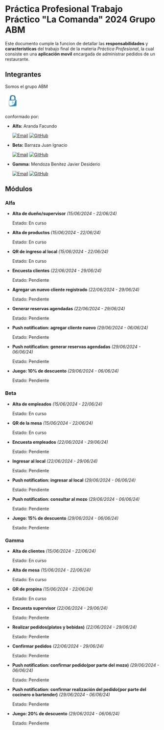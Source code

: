 # Práctica Profesional Trabajo Práctico "La Comanda" 2024 Grupo ABM

Este documento cumple la funcion de detallar las **responsabilidades** y **caracteristicas** del trabajo final de la materia _Práctica Profesional_, la cual consiste en una **aplicación movil** encargada de administrar pedidos de un restaurante. 

## Integrantes
Somos el grupo ABM 

<img src="src/assets/img/splashanimated.png" width="50px"> 

conformado por:

- **Alfa:** Aranda Facundo

  <a href="facundoaranda67@gmail.com"><img alt="Email" src="https://img.shields.io/badge/Gmail-facundoaranda67@gmail.com-blue?style=flat-square&logo=gmail"></a>
<a href="https://github.com/facundoaranda2002"><img alt="GitHub" src="https://img.shields.io/badge/GitHub-facundoaranda2002-black?style=flat-square&logo=github"></a>
- **Beta:** Barraza Juan Ignacio

  <a href="juanignaciobarraza99@gmail.com"><img alt="Email" src="https://img.shields.io/badge/Gmail-juanignaciobarraza99@gmail.com-blue?style=flat-square&logo=gmail"></a>
<a href="https://github.com/juanbarraza78"><img alt="GitHub" src="https://img.shields.io/badge/GitHub-juanbarraza78-black?style=flat-square&logo=github"></a>
- **Gamma:** Mendoza Benitez Javier Desiderio

  <a href="javier.mendoza.benitez@gmail.com"><img alt="Email" src="https://img.shields.io/badge/Gmail-javier.mendoza.benitez@gmail.com-blue?style=flat-square&logo=gmail"></a>
<a href="https://github.com/JavierMendozaBenitez"><img alt="GitHub" src="https://img.shields.io/badge/GitHub-JavierMendozaBenitez-black?style=flat-square&logo=github"></a>

## Módulos
### Alfa
- **Alta de dueño/supervisor** _(15/06/2024 - 22/06/24)_
    
    Estado: En curso
- **Alta de productos** _(15/06/2024 - 22/06/24)_   
    
    Estado: En curso
- **QR de ingreso al local** _(15/06/2024 - 22/06/24)_   
    
    Estado: En curso
- **Encuesta clientes** _(22/06/2024 - 29/06/24)_   
    
    Estado: Pendiente    
- **Agregar un nuevo cliente registrado** _(22/06/2024 - 29/06/24)_   
    
    Estado: Pendiente   
- **Generar reservas agendadas** _(22/06/2024 - 29/06/24)_   
    
    Estado: Pendiente  
- **Push notification: agregar cliente nuevo** _(29/06/2024 - 06/06/24)_   
    
    Estado: Pendiente    
- **Push notification: generar reservas agendadas** _(29/06/2024 - 06/06/24)_   
    
    Estado: Pendiente  
- **Juego: 10% de descuento** _(29/06/2024 - 06/06/24)_   
    
    Estado: Pendiente  
### Beta
- **Alta de empleados** _(15/06/2024 - 22/06/24)_
    
    Estado: En curso
- **QR de la mesa** _(15/06/2024 - 22/06/24)_   
    
    Estado: En curso
- **Encuesta empleados** _(22/06/2024 - 29/06/24)_   
    
    Estado: Pendiente    
- **Ingresar al local** _(22/06/2024 - 29/06/24)_   
    
    Estado: Pendiente   
- **Push notification: ingresar al local** _(29/06/2024 - 06/06/24)_   
    
    Estado: Pendiente    
- **Push notification: consultar al mozo** _(29/06/2024 - 06/06/24)_   
    
    Estado: Pendiente  
- **Juego: 15% de descuento** _(29/06/2024 - 06/06/24)_   
    
    Estado: Pendiente  
### Gamma
- **Alta de clientes** _(15/06/2024 - 22/06/24)_
    
    Estado: En curso
- **Alta de mesa** _(15/06/2024 - 22/06/24)_   
    
    Estado: En curso
- **QR de propina** _(15/06/2024 - 22/06/24)_   
    
    Estado: En curso
- **Encuesta supervisor** _(22/06/2024 - 29/06/24)_   
    
    Estado: Pendiente    
- **Realizar pedidos(platos y bebidas)** _(22/06/2024 - 29/06/24)_   
    
    Estado: Pendiente   
- **Confirmar pedidos** _(22/06/2024 - 29/06/24)_   
    
    Estado: Pendiente  
- **Push notification: confirmar pedido(por parte del mozo)** _(29/06/2024 - 06/06/24)_   
    
    Estado: Pendiente    
- **Push notification: confirmar realización del pedido(por parte del cocinero o bartender)** _(29/06/2024 - 06/06/24)_   
    
    Estado: Pendiente  
- **Juego: 20% de descuento** _(29/06/2024 - 06/06/24)_   
    
    Estado: Pendiente  
